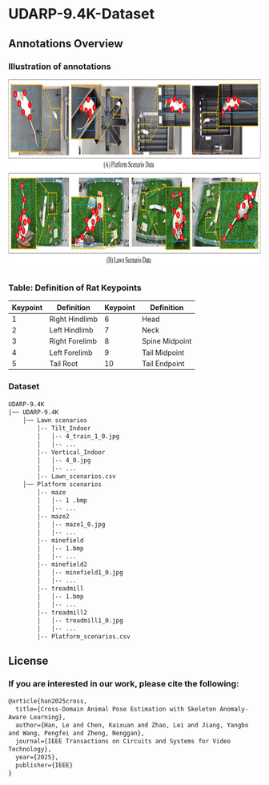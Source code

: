 # UDARP-9.4K-Dataset

## Annotations Overview
### Illustration of annotations
<p align="center">
<img src="github/dataset.jpg" width="920" height='380'>
</p>

### Table: Definition of Rat Keypoints

| Keypoint | Definition             | Keypoint | Definition             |
|----------|------------------------|----------|------------------------|
| 1        | Right Hindlimb         | 6        | Head                   |
| 2        | Left Hindlimb          | 7        | Neck                   |
| 3        | Right Forelimb         | 8        | Spine Midpoint         |
| 4        | Left Forelimb          | 9        | Tail Midpoint          |
| 5        | Tail Root              | 10       | Tail Endpoint          | 

### Dataset
```text
UDARP-9.4K
|── UDARP-9.4K
    │── Lawn scenarios
        │-- Tilt_Indoor
        │   │-- 4_train_1_0.jpg
        │   │-- ...
        │-- Vertical_Indoor
        │   │-- 4_0.jpg
        │   │-- ...
        │-- Lawn_scenarios.csv
    │── Platform scenarios
        │-- maze
        │   │-- 1 .bmp
        │   │-- ...
        │-- maze2
        │   │-- maze1_0.jpg
        │   │-- ...
        │-- minefield
        │   │-- 1.bmp
        │   │-- ...
        │-- minefield2
        │   │-- minefield1_0.jpg
        │   │-- ...
        │-- treadmill
        │   │-- 1.bmp
        │   │-- ...
        │-- treadmill2
        │   │-- treadmill1_0.jpg
        │   │-- ...
        │-- Platform_scenarios.csv
```

## License
### If you are interested in our work, please cite the following:

```
@article{han2025cross,
  title={Cross-Domain Animal Pose Estimation with Skeleton Anomaly-Aware Learning},
  author={Han, Le and Chen, Kaixuan and Zhao, Lei and Jiang, Yangbo and Wang, Pengfei and Zheng, Nenggan},
  journal={IEEE Transactions on Circuits and Systems for Video Technology},
  year={2025},
  publisher={IEEE}
}
```
